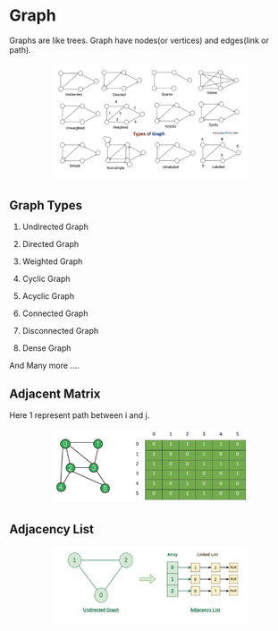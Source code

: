 # Graph

Graphs are like trees.
Graph have nodes(or vertices) and edges(link or path).


<p align="center">
  <img src="./images/graph.png" width="350" title="Graph">
</p>


## Graph Types

1. Undirected Graph

2. Directed Graph

3. Weighted Graph

4. Cyclic Graph

5. Acyclic Graph

6. Connected Graph

7. Disconnected Graph

8. Dense Graph

And Many more ....


## Adjacent Matrix
Here 1 represent path between i and j.

<p align="center">
  <img src="./images/adjacent-matrix.png" width="350" title="Graph">
</p>



## Adjacency List

<p align="center">
  <img src="./images/adjacency-list.png" width="350" title="Graph">
</p>
